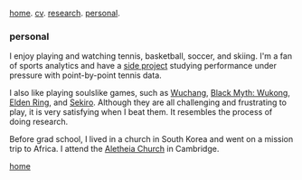 

[home](./). [cv](./assets/files/CV.pdf). [research](./research.md). [personal](./hobby.md). <br/>

### personal

I enjoy playing and watching tennis, basketball, soccer, and skiing. I'm a fan of sports analytics and have a [side project](/assets/files/tennis_poster.pdf) studying performance under pressure with point-by-point tennis data.

<!--
and [basketball](/assets/files/bball.md)
[home](./). [cv](./assets/files/CV.pdf). [research](./research.md). [talks](./talk.md). [teaching](./teaching.md). <br/>
[thoughts](./thought.md). [personal](./hobby.md). [failed projects](./failed.md).
 I like singing too, here's an excerpt of my covering of [Trace (軌跡)](/assets/files/179LincolnSt4.m4a) and [Apocalypse (世界末日)](/assets/files/sjmr.m4a) by [Jay Chou (周杰倫)](https://en.wikipedia.org/wiki/Jay_Chou).
 -->

I also like playing soulslike games, such as [Wuchang](https://en.wikipedia.org/wiki/Wuchang:_Fallen_Feathers), [Black Myth: Wukong](https://en.wikipedia.org/wiki/Black_Myth:_Wukong), [Elden Ring](https://en.wikipedia.org/wiki/Elden_Ring), and [Sekiro](https://en.wikipedia.org/wiki/Sekiro:_Shadows_Die_Twice). Although they are all challenging and frustrating to play, it is very satisfying when I beat them. It resembles the process of doing research. 

Before grad school, I lived in a church in South Korea and went on a mission trip to Africa. I attend the [Aletheia Church](https://www.aletheia.org/) in Cambridge.

[home](./)
